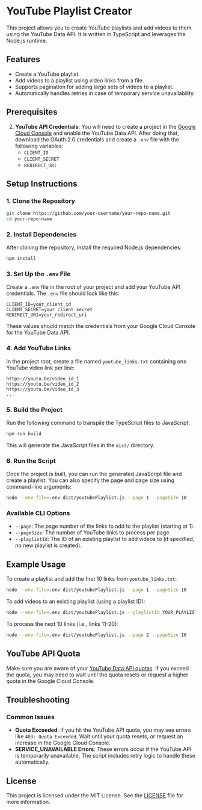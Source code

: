 # YouTube Playlist Creator

This project allows you to create YouTube playlists and add videos to them using the YouTube Data API. It is written in TypeScript and leverages the Node.js runtime.

## Features

- Create a YouTube playlist.
- Add videos to a playlist using video links from a file.
- Supports pagination for adding large sets of videos to a playlist.
- Automatically handles retries in case of temporary service unavailability.

## Prerequisites

2. **YouTube API Credentials**: You will need to create a project in the [Google Cloud Console](https://console.cloud.google.com/) and enable the YouTube Data API. After doing that, download the OAuth 2.0 credentials and create a `.env` file with the following variables:
   - `CLIENT_ID`
   - `CLIENT_SECRET`
   - `REDIRECT_URI`

## Setup Instructions

### 1. Clone the Repository

```bash
git clone https://github.com/your-username/your-repo-name.git
cd your-repo-name
```

### 2. Install Dependencies

After cloning the repository, install the required Node.js dependencies:

```bash
npm install
```

### 3. Set Up the `.env` File

Create a `.env` file in the root of your project and add your YouTube API credentials. The `.env` file should look like this:

```env
CLIENT_ID=your_client_id
CLIENT_SECRET=your_client_secret
REDIRECT_URI=your_redirect_uri
```

These values should match the credentials from your Google Cloud Console for the YouTube Data API.

### 4. Add YouTube Links

In the project root, create a file named `youtube_links.txt` containing one YouTube video link per line:

```
https://youtu.be/video_id_1
https://youtu.be/video_id_2
https://youtu.be/video_id_3
...
```

### 5. Build the Project

Run the following command to transpile the TypeScript files to JavaScript:

```bash
npm run build
```

This will generate the JavaScript files in the `dist/` directory.

### 6. Run the Script

Once the project is built, you can run the generated JavaScript file and create a playlist. You can also specify the page and page size using command-line arguments:

```bash
node --env-file=.env dist/youtubePlaylist.js --page 1 --pageSize 10
```

### Available CLI Options

- `--page`: The page number of the links to add to the playlist (starting at 1).
- `--pageSize`: The number of YouTube links to process per page.
- `--playlistId`: The ID of an existing playlist to add videos to (if specified, no new playlist is created).

## Example Usage

To create a playlist and add the first 10 links from `youtube_links.txt`:

```bash
node --env-file=.env dist/youtubePlaylist.js --page 1 --pageSize 10
```

To add videos to an existing playlist (using a playlist ID):

```bash
node --env-file=.env dist/youtubePlaylist.js --playlistId YOUR_PLAYLIST_ID --page 1 --pageSize 10
```

To process the next 10 links (i.e., links 11-20):

```bash
node --env-file=.env dist/youtubePlaylist.js --page 2 --pageSize 10
```

## YouTube API Quota

Make sure you are aware of your [YouTube Data API quotas](https://developers.google.com/youtube/v3/getting-started#quota). If you exceed the quota, you may need to wait until the quota resets or request a higher quota in the Google Cloud Console.

## Troubleshooting

### Common Issues

- **Quota Exceeded**: If you hit the YouTube API quota, you may see errors like `403: Quota Exceeded`. Wait until your quota resets, or request an increase in the Google Cloud Console.
- **SERVICE_UNAVAILABLE Errors**: These errors occur if the YouTube API is temporarily unavailable. The script includes retry logic to handle these automatically.

## License

This project is licensed under the MIT License. See the [LICENSE](LICENSE) file for more information.
